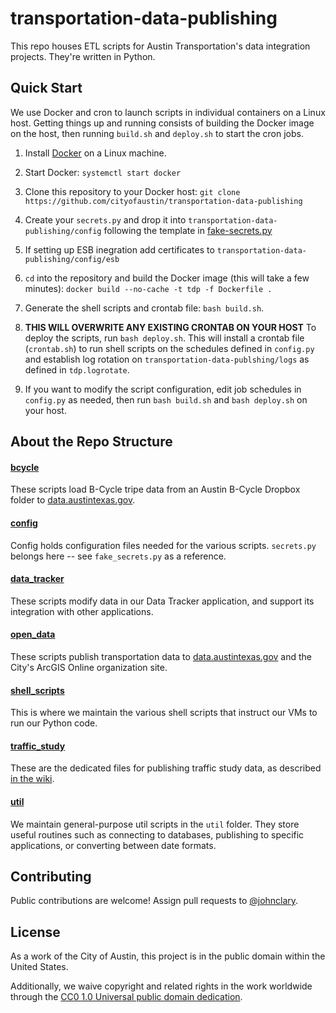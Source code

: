 # transportation-data-publishing

This repo houses ETL scripts for Austin Transportation's data integration projects. They're written in Python. 

## Quick Start

We use Docker and cron to launch scripts in individual containers on a Linux host. Getting things up and running consists of building the Docker image on the host, then running `build.sh` and `deploy.sh` to start the cron jobs.

1. Install [Docker](https://docs.docker.com/) on a Linux machine.

2. Start Docker: `systemctl start docker`

3. Clone this repository to your Docker host: `git clone https://github.com/cityofaustin/transportation-data-publishing`
 
4. Create your `secrets.py` and drop it into `transportation-data-publishing/config` following the template in [fake-secrets.py](https://github.com/cityofaustin/transportation-data-publishing/blob/master/config/fake_secrets.py)

5. If setting up ESB inegration add certificates to `transportation-data-publishing/config/esb`

6. `cd` into the repository and build the Docker image (this will take a few minutes): `docker build --no-cache -t tdp -f Dockerfile .`

7. Generate the shell scripts and crontab file: `bash build.sh`.

8. **THIS WILL OVERWRITE ANY EXISTING CRONTAB ON YOUR HOST**
To deploy the scripts, run `bash deploy.sh`. This will install a crontab file (`crontab.sh`) to run shell scripts on the schedules defined in `config.py` and establish log rotation on `transportation-data-publshing/logs` as defined in `tdp.logrotate`.

9. If you want to modify the script configuration, edit job schedules in `config.py` as needed, then run `bash build.sh` and `bash deploy.sh` on your host.

## About the Repo Structure

#### [bcycle]()

These scripts load B-Cycle tripe data from an Austin B-Cycle Dropbox folder to [data.austintexas.gov](http://data.austintexas.gov).

#### [config]()

Config holds configuration files needed for the various scripts. `secrets.py` belongs here -- see `fake_secrets.py` as a reference.

#### [data_tracker]()

These scripts modify data in our Data Tracker application, and support its integration with other applications.

#### [open_data]()

These scripts publish transportation data to [data.austintexas.gov](http://data.austintexas.gov) and the City's ArcGIS Online organization site.

#### [shell_scripts]()

This is where we maintain the various shell scripts that instruct our VMs to run our Python code.

#### [traffic_study]()

These are the dedicated files for publishing traffic study data, as described [in the wiki](https://github.com/cityofaustin/transportation-data-publishing/wiki/Traffic-Count-Data-Publishing).

#### [util]()

We maintain general-purpose util scripts in the `util` folder. They store useful routines such as connecting to databases, publishing to specific applications, or converting between date formats.

## Contributing

Public contributions are welcome! Assign pull requests to [@johnclary](http://github.com/johnclary).

## License

As a work of the City of Austin, this project is in the public domain within the United States.

Additionally, we waive copyright and related rights in the work worldwide through the [CC0 1.0 Universal public domain dedication](https://creativecommons.org/publicdomain/zero/1.0/).



